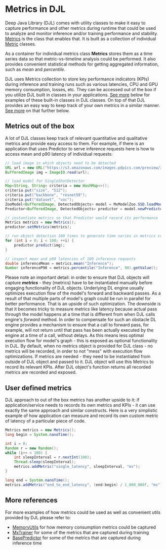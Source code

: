 # Metrics in DJL
Deep Java Library (DJL) comes with utility classes to make it easy to capture performance and other metrics during runtime that could be used to analyze and monitor inference and/or training performance and stability. [Metrics](../api/src/main/java/ai/djl/metric/Metrics.java) is the class that enables that. It is built as a collection of individual [Metric](../api/src/main/java/ai/djl/metric/Metric.java) classes.

As a container for individual metrics class **Metrics** stores them as a time series data so that metric-vs-timeline analysis could be performed. It also provides convenient statistical methods for getting aggregated information, such as _mean_ and _percentile_.

DJL uses Metrics collection to store key performance indicators (KPIs) during inference and training runs such as various latencies, CPU and GPU memory consumption, losses, etc. They can be accessed out of the box if you utilize DJL built in classes in your applications. [See more](#metrics-out-of-the-box) below for examples of these built-in classes in DJL classes. On top of that DJL provides an easy way to keep track of your own metrics in a similar manner. [See more](#user-defined-metrics) on that further below.

## Metrics out of the box
A lot of DJL classes keep track of relevant quantitative and qualitative metrics and provide easy access to them. For example, if there is an application that uses Predictor to serve inference requests here is how to access mean and p90 latency of individual requests:
```java
// load image in which objects need to be detected
URL url = new URL("https://s3.amazonaws.com/images.pdpics.com/preview/3033-bicycle-rider.jpg");
BufferedImage img = ImageIO.read(url);

// load model for SingleShotDetector
Map<String, String> criteria = new HashMap<>();
criteria.put("size", "512");
criteria.put("backbone", "resnet50");
criteria.put("dataset", "voc");
ZooModel<BufferedImage, DetectedObjects> model = MxModelZoo.SSD.loadModel(criteria);
Predictor<BufferedImage, DetectedObjects> predictor = model.newPredictor();

// instantiate metrics so that Predictor would record its performance
Metrics metrics = new Metrics();
predictor.setMetrics(metrics);

// run object detection 100 times to generate time series in metrics collection
for (int i = 0; i < 100; ++i) {
    predictor.predict(img);
}

// inspect mean and p90 latencies of 100 inference requests
double inferenceMean = metrics.mean("Inference");
Number inferenceP90 = metrics.percentile("Inference", 90).getValue();
```

Please note an important detail: in order to ensure that DJL objects will capture _**metrics**_ - they (metrics) have to be instantiated manually before engaging functionality of DJL objects. Underlying DL engine usually optimizes execution flow of the model's forward and backward passes. As a result of that multiple parts of model's graph could be run in parallel for better performance. That is an upside of such optimization. The downside is that it becomes tricky to measure metrics like latency because actual pass through the model happens at a time that is different from when DJL calls engine's _forward_ method. In order to compensate for such an obstacle DL engine provides a mechanism to ensure that a call to forward pass, for example, will not return until that pass has been actually executed by the engine at a time of a call, without delays. As this means less optimal execution flow for model's graph - this is exposed as optional functionality in DJL. By default, when no metrics object is provided for DJL class - no metrics will be recorded, in order to not "mess" with execution flow optimizations. If metrics are needed - they need to be instantiated from outside of DJL object and passed to it. DJL object will use this Metrics to record its relevant KPIs. After DJL object's function returns all recorded metrics are recorded and exposed.

## User defined metrics
DJL approach to out of the box metrics has another upside to it: if application/service needs to records its own metrics and KPIs - it can use exactly the same approach and similar constructs. Here is a very simplistic example of how application can measure and record its own custom metric of latency of a particular piece of code.  
```java
Metrics metrics = new Metrics();
long begin = System.nanoTime();

int i = 0;
Random r = new Random();
while (i++ < 100) {
    int sleepInterval = r.nextInt(100);
    Thread.sleep(sleepInterval);
    metrics.addMetric("single_latency", sleepInterval, "ms");
}

long end = System.nanoTime();
metrics.addMetric("end_to_end_latency", (end-begin) / 1_000_000f, "ms");
```

## More references
For more examples of how metrics could be used as well as convenient utils provided by DJL please refer to:
- [MemoryUtils](../examples/src/main/java/ai/djl/examples/util/MemoryUtils.java) for how memory consumption metrics could be captured
- [MxTrainer](../mxnet/engine/src/main/java/ai/djl/mxnet/engine/MxTrainer.java) for some of the metrics that are captured during training
- [BasePredictor](../api/src/main/java/ai/djl/inference/BasePredictor.java) for some of the metrics that are captured during inference time